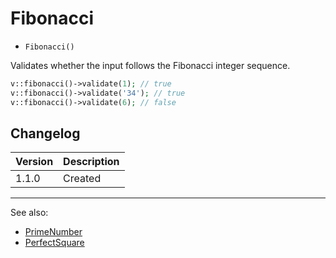 # Fibonacci

- `Fibonacci()`

Validates whether the input follows the Fibonacci integer sequence.

```php
v::fibonacci()->validate(1); // true
v::fibonacci()->validate('34'); // true
v::fibonacci()->validate(6); // false
```

## Changelog

Version | Description
--------|-------------
  1.1.0 | Created

***
See also:

  * [PrimeNumber](PrimeNumber.md)
  * [PerfectSquare](PerfectSquare.md)
